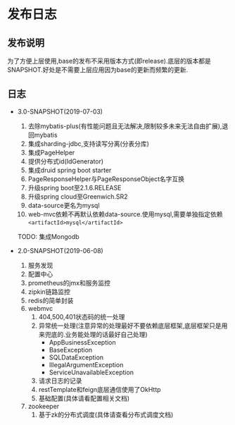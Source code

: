 # 发布日志

## 发布说明

为了方便上层使用,base的发布不采用版本方式(即release).底层的版本都是SNAPSHOT.好处是不需要上层应用因为base的更新而频繁的更新.

## 日志

- 3.0-SNAPSHOT(2019-07-03)
  
  1. 去除mybatis-plus(有性能问题且无法解决,限制较多未来无法自由扩展),退回mybatis
  1. 集成sharding-jdbc,支持读写分离(分表分库)
  1. 集成PageHelper
  1. 提供分布式id(IdGenerator)
  1. 集成druid spring boot starter
  1. PageResponseHelper与PageResponseObject名字互换
  1. 升级spring boot至2.1.6.RELEASE
  1. 升级spring cloud至Greenwich.SR2
  1. data-source更名为mysql
  1. web-mvc依赖不再默认依赖data-source.使用mysql,需要单独指定依赖`<artifactId>mysql</artifactId>`
  
  TODO: 集成Mongodb

- 2.0-SNAPSHOT(2019-06-08)
  1. 服务发现
  2. 配置中心
  3. prometheus的jmx和服务监控
  4. zipkin链路监控
  5. redis的简单封装
  6. webmvc
     1. 404,500,401状态码的统一处理
     2. 异常统一处理(注意异常的处理最好不要依赖底层框架,底层框架只是用来兜底的.业务能处理的话最好自己处理)
        - AppBusinessException
        - BaseException
        - SQLDataException
        - IllegalArgumentException
        - ServiceUnavailableException
     3. 请求日志的记录
     4. restTemplate和feign底层通信使用了OkHttp
     5. 基础配置(具体请看配置相关文档)
  7. zookeeper
     1. 基于zk的分布式调度(具体请查看分布式调度文档)
     

  
